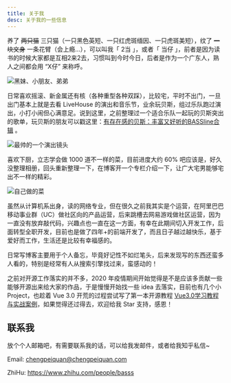 ```yaml
---
title: 关于我
desc: 关于我的一些信息
---
```


养了 ~~两只猫~~ 三只猫（一只黑色英短、一只红虎斑缅因、一只虎斑美短），纹了 ~~一块文身~~ 一条花臂（会上瘾…），可以叫我「 2当 」，或者「 当仔 」，前者是因为读书的时候大家都是互相2来2去，习惯叫到今时今日，后者是作为一个广东人，熟人之间都会用 “X仔” 来称呼。

![黑妹、小朋友、弟弟](https://cdn.jsdelivr.net/gh/chengpeiquan/assets-storage/img/2021/02/20210218211229.jpg)

日常喜欢摇滚、新金属还有核（各种重型各种双踩），比较宅，平时不出门，一旦出门基本上就是去看 LiveHouse 的演出和音乐节，业余玩贝斯，组过乐队跑过演出，小打小闹但心满意足。说到这里，之前整理过一个适合乐队一起玩的贝斯突出的歌单，玩贝斯的朋友可以戳这里：[有存在感的贝斯：丰富又好听的BASSline合辑](https://music.163.com/#/playlist?id=443717710) 。

![最帅的一个演出镜头](https://cdn.jsdelivr.net/gh/chengpeiquan/assets-storage/img/2021/02/20210218205909.jpg)

喜欢下厨，立志学会做 1000 道不一样的菜，目前进度大约 60% 吧应该是，好久没整理相册，回头重新整理一下，在博客开一个专栏介绍一下，让广大宅男能够宅出不一样的精彩。

![自己做的菜](https://cdn.jsdelivr.net/gh/chengpeiquan/assets-storage/img/2021/02/20210218210634.jpg)

虽然从计算机系出身，读的网络专业，但在很久之前我其实是个运营，在阿里巴巴移动事业群（UC）做社区向的产品运营，后来跳槽去网易游戏做社区运营，因为一直没有放弃敲代码，兴趣点也一直在这一方面，有幸在此期间切入开发工作，后面转型全职开发，目前也是做了四年+的前端开发了，而且日子越过越快乐，基于爱好而工作，生活还是比较有幸福感的。

日常写博客主要用于个人备忘，毕竟好记性不如烂笔头，后来发现写的东西还蛮多人看的，特别是经常有人从搜索引擎找过来，蛮感动的！

之前对开源工作落实的并不多，2020 年疫情期间开始觉得是不是应该多贡献一些能够开源出来给大家的作品，于是慢慢开始找一些 idea 去落实，目前也有几个小 Project，也趁着 Vue 3.0 开荒的过程尝试写了第一本开源教程 [Vue3.0学习教程与实战案例](https://vue3.chengpeiquan.com/)，如果觉得还过得去，欢迎给我 Star 支持，感恩！

## 联系我

放个个人邮箱吧，有需要联系我的话，可以给我发邮件，或者给我知乎私信~

Email: chengpeiquan@chengpeiquan.com

ZhiHu: https://www.zhihu.com/people/basss
